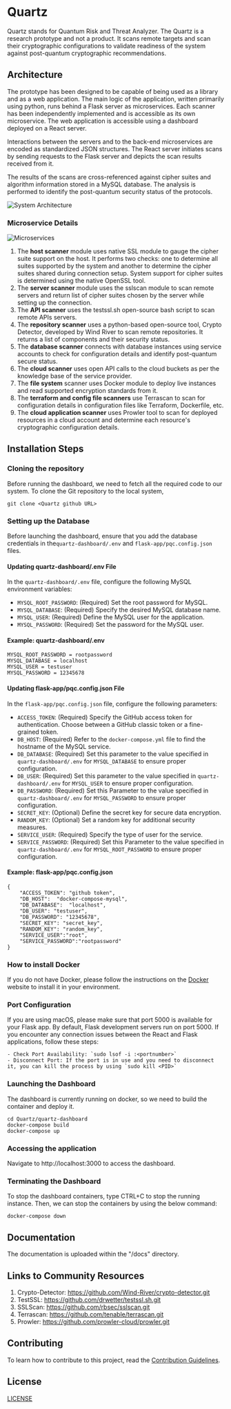# Quartz

Quartz stands for Quantum Risk and Threat Analyzer. The Quartz is a research prototype and not a product. It scans remote targets and scan their cryptographic configurations to validate readiness of the system against post-quantum cryptographic recommendations.

## Architecture

The prototype has been designed to be capable of being used as a library and as a web application. The main logic of the application, written primarily using python, runs behind a Flask server as microservices. Each scanner has been independently implemented and is accessible as its own microservice. The web application is accessible using a dashboard deployed on a React server.

Interactions between the servers and to the back-end microservices are encoded as standardized JSON structures. The React server initiates scans by sending requests to the Flask server and depicts the scan results received from it.

The results of the scans are cross-referenced against cipher suites and algorithm information stored in a MySQL database. The analysis is performed to identify the post-quantum security status of the protocols.

![System Architecture](./docs/quartz-dashboard.png "System Architecture")

### Microservice Details

![Microservices](./docs/Microservices.png "Microservices")

1. The **host scanner** module uses native SSL module to gauge the cipher suite support on the host. It performs two checks: one to determine all suites supported by the system and another to determine the cipher suites shared during connection setup. System support for cipher suites is determined using the native OpenSSL tool.
2. The **server scanner** module uses the sslscan module to scan remote servers and return list of cipher suites chosen by the server while setting up the connection.
3. The **API scanner** uses the testssl.sh open-source bash script to scan remote APIs servers.
4. The **repository scanner** uses a python-based open-source tool, Crypto Detector, developed by Wind River to scan remote repositories. It returns a list of components and their security status.
5. The **database scanner** connects with database instances using service accounts to check for configuration details and identify post-quantum secure status.
6. The **cloud scanner** uses open API calls to the cloud buckets as per the knowledge base of the service provider.
7. The **file system** scanner uses Docker module to deploy live instances and read supported encryption standards from it.
8. The **terraform and config file scanners** use Terrascan to scan for configuration details in configuration files like Terraform, Dockerfile, etc.
9. The **cloud application scanner** uses Prowler tool to scan for deployed resources in a cloud account and determine each resource's cryptographic configuration details.

## Installation Steps

### Cloning the repository

Before running the dashboard, we need to fetch all the required code to our system. To clone the Git repository to the local system,

```
git clone <Quartz github URL>
```

### Setting up the Database

Before launching the dashboard, ensure that you add the database credentials in the`quartz-dashboard/.env` and `flask-app/pqc.config.json` files.

#### Updating quartz-dashboard/.env File

In the `quartz-dashboard/.env` file, configure the following MySQL environment variables:

- `MYSQL_ROOT_PASSWORD`: (Required) Set the root password for MySQL.
- `MYSQL_DATABASE`: (Required) Specify the desired MySQL database name.
- `MYSQL_USER`: (Required) Define the MySQL user for the application.
- `MYSQL_PASSWORD`: (Required) Set the password for the MySQL user.

#### Example: quartz-dashboard/.env

```
MYSQL_ROOT_PASSWORD = rootpassword
MYSQL_DATABASE = localhost
MYSQL_USER = testuser
MYSQL_PASSWORD = 12345678
```

#### Updating flask-app/pqc.config.json File

In the `flask-app/pqc.config.json` file, configure the following parameters:

- `ACCESS_TOKEN`: (Required) Specify the GitHub access token for authentication. Choose between a GitHub classic token or a fine-grained token.
- `DB_HOST`: (Required) Refer to the `docker-compose.yml` file to find the hostname of the MySQL service.
- `DB_DATABASE`: (Required) Set this parameter to the value specified in `quartz-dashboard/.env` for `MYSQL_DATABASE` to ensure proper configuration.
- `DB_USER`: (Required) Set this parameter to the value specified in `quartz-dashboard/.env` for `MYSQL_USER` to ensure proper configuration.
- `DB_PASSWORD`: (Required) Set this Parameter to the value specified in `quartz-dashboard/.env` for `MYSQL_PASSWORD` to ensure proper configuration.
- `SECRET_KEY`: (Optional) Define the secret key for secure data encryption.
- `RANDOM_KEY`: (Optional) Set a random key for additional security measures.
- `SERVICE_USER`: (Required) Specify the type of user for the service.
- `SERVICE_PASSWORD`: (Required) Set this Parameter to the value specified in `quartz-dashboard/.env` for `MYSQL_ROOT_PASSWORD` to ensure proper configuration.

#### Example: flask-app/pqc.config.json

```
{
    "ACCESS_TOKEN": "github token",
    "DB_HOST":  "docker-compose-mysql",
    "DB_DATABASE":  "localhost",
    "DB_USER": "testuser",
    "DB_PASSWORD": "12345678",
    "SECRET_KEY": "secret_key",
    "RANDOM_KEY": "random_key",
    "SERVICE_USER":"root",
    "SERVICE_PASSWORD":"rootpassword"
}
```

### How to install Docker

If you do not have Docker, please follow the instructions on the [Docker](https://www.docker.com) website to install it in your environment.

### Port Configuration

If you are using macOS, please make sure that port 5000 is available for your Flask app. By default, Flask development servers run on port 5000. If you encounter any connection issues between the React and Flask applications, follow these steps:

```
- Check Port Availability: `sudo lsof -i :<portnumber>`
- Disconnect Port: If the port is in use and you need to disconnect it, you can kill the process by using `sudo kill <PID>`
```

### Launching the Dashboard

The dashboard is currently running on docker, so we need to build the container and deploy it.

```
cd Quartz/quartz-dashboard
docker-compose build
docker-compose up
```

### Accessing the application

Navigate to http://localhost:3000 to access the dashboard.

### Terminating the Dashboard

To stop the dashboard containers, type CTRL+C to stop the running instance. Then, we can stop the containers by using the below command:

```
docker-compose down
```

## Documentation

The documentation is uploaded within the "/docs" directory.

## Links to Community Resources

1. Crypto-Detector: https://github.com/Wind-River/crypto-detector.git
2. TestSSL: https://github.com/drwetter/testssl.sh.git
3. SSLScan: https://github.com/rbsec/sslscan.git
4. Terrascan: https://github.com/tenable/terrascan.git
5. Prowler: https://github.com/prowler-cloud/prowler.git

## Contributing

To learn how to contribute to this project, read the [Contribution Guidelines](./CONTRIBUTING.md).

## License

[LICENSE](./LICENSE)
